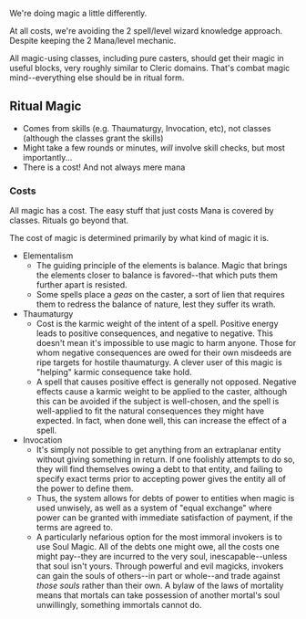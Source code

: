 We're doing magic a little differently.

At all costs, we're avoiding the 2 spell/level wizard knowledge approach. Despite keeping the 2 Mana/level mechanic.

All magic-using classes, including pure casters, should get their magic in useful blocks, very roughly similar to Cleric domains. That's combat magic mind--everything else should be in ritual form.


## Ritual Magic

- Comes from skills (e.g. Thaumaturgy, Invocation, etc), not classes (although the classes grant the skills)
- Might take a few rounds or minutes, *will* involve skill checks, but most importantly...
- There is a cost! And not always mere mana

### Costs

All magic has a cost. The easy stuff that just costs Mana is covered by classes. Rituals go beyond that.

The cost of magic is determined primarily by what kind of magic it is.
- Elementalism
  - The guiding principle of the elements is balance. Magic that brings the elements closer to balance is favored--that which puts them further apart is resisted.
  - Some spells place a *geas* on the caster, a sort of lien that requires them to redress the balance of nature, lest they suffer its wrath.
- Thaumaturgy
  - Cost is the karmic weight of the intent of a spell. Positive energy leads to positive consequences, and negative to negative. This doesn't mean it's impossible to use magic to harm anyone. Those for whom negative consequences are owed for their own misdeeds are ripe targets for hostile thaumaturgy. A clever user of this magic is "helping" karmic consequence take hold.
  - A spell that causes positive effect is generally not opposed. Negative effects cause a karmic weight to be applied to the caster, although this can be avoided if the subject is well-chosen, and the spell is well-applied to fit the natural consequences they might have expected. In fact, when done well, this can increase the effect of a spell.
- Invocation
  - It's simply not possible to get anything from an extraplanar entity without giving something in return. If one foolishly attempts to do so, they will find themselves owing a debt to that entity, and failing to specify exact terms prior to accepting power gives the entity all of the power to define them.
  - Thus, the system allows for debts of power to entities when magic is used unwisely, as well as a system of "equal exchange" where power can be granted with immediate satisfaction of payment, if the terms are agreed to.
  - A particularly nefarious option for the most immoral invokers is to use Soul Magic. All of the debts one might owe, all the costs one might pay--they are incurred to the very soul, inescapable--unless that soul isn't yours. Through powerful and evil magicks, invokers can gain the souls of others--in part or whole--and trade against *those souls* rather than their own. A bylaw of the laws of mortality means that mortals can take possession of another mortal's soul unwillingly, something immortals cannot do.
